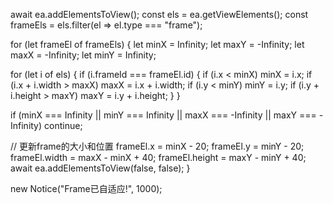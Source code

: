 await ea.addElementsToView();
const els = ea.getViewElements();
const frameEls = els.filter(el => el.type === "frame");

for (let frameEl of frameEls) {
  let minX = Infinity;
  let maxY = -Infinity;
  let maxX = -Infinity;
  let minY = Infinity;

  for (let i of els) {
    if (i.frameId === frameEl.id) {
      if (i.x < minX) minX = i.x;
      if (i.x + i.width > maxX) maxX = i.x + i.width;
      if (i.y < minY) minY = i.y;
      if (i.y + i.height > maxY) maxY = i.y + i.height;
    }
  }

  if (minX === Infinity || minY === Infinity || maxX === -Infinity || maxY === -Infinity) continue;

  // 更新frame的大小和位置
  frameEl.x = minX - 20;
  frameEl.y = minY - 20;
  frameEl.width = maxX - minX + 40;
  frameEl.height = maxY - minY + 40;
  await ea.addElementsToView(false, false);
}

new Notice("Frame已自适应!", 1000);